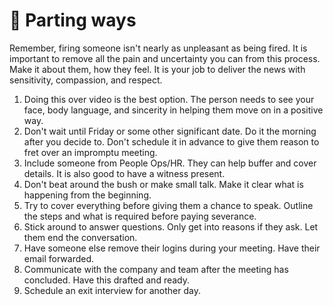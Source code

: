 # 👋 Parting ways

Remember, firing someone isn't nearly as unpleasant as being fired. It is important to remove all the pain and uncertainty you can from this process. Make it about them, how they feel. It is your job to deliver the news with sensitivity, compassion, and respect.

1. Doing this over video is the best option. The person needs to see your face, body language, and sincerity in helping them move on in a positive way.
1. Don't wait until Friday or some other significant date. Do it the morning after you decide to. Don't schedule it in advance to give them reason to fret over an impromptu meeting.
1. Include someone from People Ops/HR. They can help buffer and cover details. It is also good to have a witness present.
1. Don't beat around the bush or make small talk. Make it clear what is happening from the beginning.
1. Try to cover everything before giving them a chance to speak. Outline the steps and what is required before paying severance.
1. Stick around to answer questions. Only get into reasons if they ask. Let them end the conversation.
1. Have someone else remove their logins during your meeting. Have their email forwarded.
1. Communicate with the company and team after the meeting has concluded. Have this drafted and ready.
1. Schedule an exit interview for another day.
